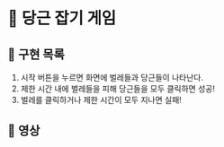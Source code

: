 # 🥕 당근 잡기 게임

## 🌟 구현 목록

1. 시작 버튼을 누르면 화면에 벌레들과 당근들이 나타난다.
2. 제한 시간 내에 벌레들을 피해 당근들을 모두 클릭하면 성공!
3. 벌레를 클릭하거나 제한 시간이 모두 지나면 실패!

## 🌟 영상
